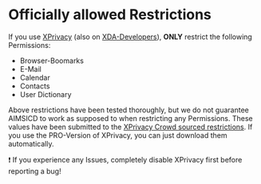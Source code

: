 # Officially allowed Restrictions

If you use [XPrivacy](https://github.com/M66B/XPrivacy) (also on [XDA-Developers](http://forum.xda-developers.com/showthread.php?t=2320783)), **ONLY** restrict the following Permissions:

* Browser-Boomarks
* E-Mail
* Calendar
* Contacts
* User Dictionary

Above restrictions have been tested thoroughly, but we do not guarantee AIMSICD to work as supposed to when restricting any Permissions. These values have been submitted to the [XPrivacy Crowd sourced restrictions](http://crowd.xprivacy.eu/). If you use the PRO-Version of XPrivacy, you can just download them automatically.

:exclamation: If you experience any Issues, completely disable XPrivacy first before reporting a bug! 